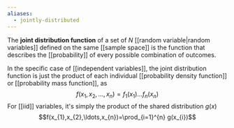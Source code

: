 ```yaml
---
aliases:
  - jointly-distributed
---
```

The **joint distribution function** of a set of $N$ [[random variable|random variables]] defined on the same [[sample space]] is the function that describes the [[probability]] of every possible combination of outcomes.

In the specific case of [[independent variables]], the joint distribution function is just the product of each individual [[probability density function]] or [[probability mass function]], as
$$f(x_{1},x_{2},\ldots,x_{n})=f_{1}(x_{1})\ldots f_{n}(x_{n})$$
For [[iid]] variables, it's simply the product of the shared distribution $g(x)$
$$f(x_{1},x_{2},\ldots,x_{n})=\prod_{i=1}^{n} g(x_{i})$$
